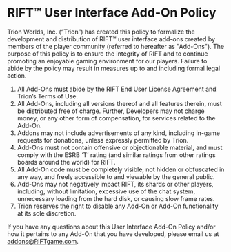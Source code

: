 # RIFT™ User Interface Add-On Policy

Trion Worlds, Inc. (“Trion”) has created this policy to formalize the development and distribution of RIFT™ user interface add-ons created by members of the player community (referred to hereafter as "Add-Ons"). The purpose of this policy is to ensure the integrity of RIFT and to continue promoting an enjoyable gaming environment for our players. Failure to abide by the policy may result in measures up to and including formal legal action.

1. All Add-Ons must abide by the RIFT End User License Agreement and Trion’s Terms of Use.
2. All Add-Ons, including all versions thereof and all features therein, must be distributed free of charge. Further, Developers may not charge money, or any other form of compensation, for services related to the Add-On.
3. Addons may not include advertisements of any kind, including in-game requests for donations, unless expressly permitted by Trion.
4. Add-Ons must not contain offensive or objectionable material, and must comply with the ESRB ‘T’ rating (and similar ratings from other ratings boards around the world) for RIFT.
5. All Add-On code must be completely visible, not hidden or obfuscated in any way, and freely accessible to and viewable by the general public.
6. Add-Ons may not negatively impact RIFT, its shards or other players, including, without limitation, excessive use of the chat system, unnecessary loading from the hard disk, or causing slow frame rates.
7. Trion reserves the right to disable any Add-On or Add-On functionality at its sole discretion.

If you have any questions about this User Interface Add-On Policy and/or how it pertains to any Add-On that you have developed, please email us at addons@RIFTgame.com.
